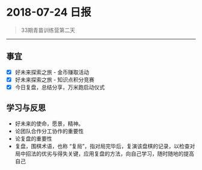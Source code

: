 # 2018-07-24 日报

> 33期青苗训练营第二天

---

## 事宜
- [x] 好未来探索之旅 - 金币赚取活动 
- [x] 好未来探索之旅 - 知识点积分竞赛
- [x] 今日复盘，总结分享，万米跑启动仪式

## 学习与反思
- 好未来的使命，愿景，精神。
- 论团队合作分工协作的重要性
- 论复盘的重要性
- 复盘，围棋术语，也称 “复局”，指对局完毕后，复演该盘棋的记录，以检查对局中招法的优劣与得失关键，应用复盘的方法，向自己学习，随时随地的提高自己